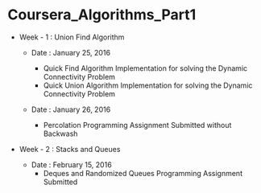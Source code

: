 # Coursera_Algorithms_Part1

* Week - 1 : Union Find Algorithm
	* Date : January 25, 2016
		* Quick Find Algorithm Implementation for solving the Dynamic Connectivity Problem
		* Quick Union Algorithm Implementation for solving the Dynamic Connectivity Problem
	
	* Date : January 26, 2016
		* Percolation Programming Assignment Submitted without Backwash

* Week - 2 : Stacks and Queues
	* Date : February 15, 2016
		* Deques and Randomized Queues Programming Assignment Submitted